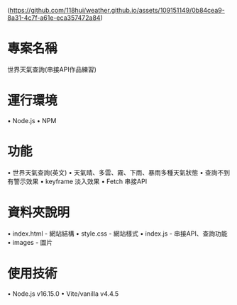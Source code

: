 (https://github.com/118hui/weather.github.io/assets/109151149/0b84cea9-8a31-4c7f-a61e-eca357472a84)

# 專案名稱
世界天氣查詢(串接API作品練習)

# 運行環境
• Node.js
• NPM

# 功能
• 世界天氣查詢(英文)
• 天氣晴、多雲、霧、下雨、暴雨多種天氣狀態
• 查詢不到有警示效果
• keyframe 淡入效果
• Fetch 串接API


# 資料夾說明
• index.html - 網站結構
• style.css - 網站樣式
• index.js - 串接API、查詢功能
• images - 圖片


# 使用技術
• Node.js v16.15.0
• Vite/vanilla v4.4.5
